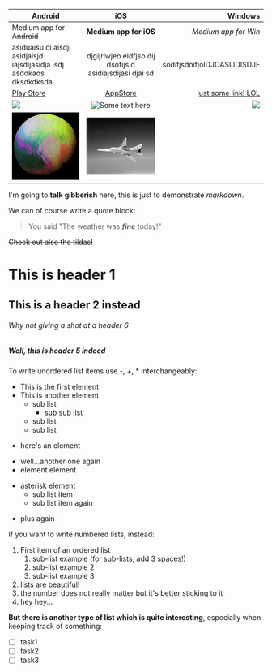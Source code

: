Android | iOS | Windows
--- | :---: | ---:
~~Medium app for Android~~ | **Medium app for iOS** | _Medium app for Win_
asiduaisu di aisdji asidjaisjd iajsdijasidja isdj asdokaos dksdkdksda| djgijriwjeo eidfjso dij dsofijs d asidiajsdijasi djai sd| sodifjsdoifjoIDJOASIJDISDJF
[Play Store](https://play.google.com/store) | [AppStore](http://appstore.com/)|[just some link! LOL](https://google.com)
![](https://www.droid-life.com/wp-content/uploads/2012/01/android-logo.png) | ![Some text here](https://upload.wikimedia.org/wikipedia/commons/thumb/f/fa/Apple_logo_black.svg/1200px-Apple_logo_black.svg.png "Hey look at this!") | ![](https://maxcdn.icons8.com/Share/icon/color/Operating_Systems/windows_logo1600.png)
![Look at this planet](nh-psychedelic-pluto_pca.png) | ![A plane here instead](tu22.jpeg) |





I'm going to **talk gibberish** here, this is just to demonstrate _markdown_.

We can of course write a quote block:
> You said "The weather was **_fine_** today!"

~~Check out also the tildas!~~

# This is header 1

## This is a header 2 instead

###### Why not giving a shot at a header 6

##### Well, this is header 5 indeed

To write unordered list items use -, +, * interchangeably:

- This is the first element
- This is another element
   - sub list
      - sub sub list
   - sub list
   - sub list
+ here's an element
- well...another one again
- element element
* asterisk element
   + sub list item
   - sub list item again
+ plus again

If you want to write numbered lists, instead:
1. First item of an ordered list
   1. sub-list example (for sub-lists, add 3 spaces!)
   1. sub-list example 2
   1. sub-list example 3
2. lists are beautiful!
3. the number does not really matter but it's better sticking to it
12938. hey hey...

**But there is another type of list which is quite interesting**, especially when keeping track of something:
+ [ ] task1
+ [ ] task2
+ [ ] task3
